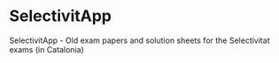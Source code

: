 # SelectivitApp
SelectivitApp - Old exam papers and solution sheets for the Selectivitat exams (in Catalonia)

